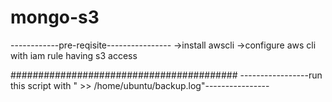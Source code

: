 # mongo-s3

------------pre-reqisite----------------
->install awscli
->configure aws cli with iam rule having s3 access


#########################################
-----------------run this script with " >> /home/ubuntu/backup.log"----------------
